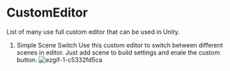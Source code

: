 # CustomEditor
List of many use full custom editor that can be used in Unity.
1. Simple Scene Switch
    Use this custom editor to switch between different scenes in editor. Just add scene to build settings and enale the custom button.
    ![ezgif-1-c5332fd5ca](https://user-images.githubusercontent.com/106303399/170490935-58566fd7-3bc7-4c50-98ee-48d90198d4f9.gif)
